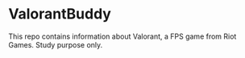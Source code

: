 # ValorantBuddy
This repo contains information about Valorant, a FPS game from Riot Games. Study purpose only.
